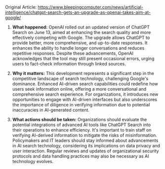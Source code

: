 Original Article: https://www.bleepingcomputer.com/news/artificial-intelligence/chatgpt-search-gets-an-upgrade-as-openai-takes-aim-at-google/

1) **What happened:** OpenAI rolled out an updated version of ChatGPT Search on June 13, aimed at enhancing the search quality and more effectively competing with Google. The upgrade allows ChatGPT to provide better, more comprehensive, and up-to-date responses. It enhances the ability to handle longer conversations and reduces repetitive responses. Despite these advancements, OpenAI acknowledges that the tool may still present occasional errors, urging users to fact-check information through linked sources.

2) **Why it matters:** This development represents a significant step in the competitive landscape of search technology, challenging Google's dominance. Enhanced AI-driven search capabilities could redefine how users seek information online, offering a more conversational and comprehensive search experience. For organizations, it introduces new opportunities to engage with AI-driven interfaces but also underscores the importance of diligence in verifying information due to potential inaccuracies in AI-generated content.

3) **What actions should be taken:** Organizations should evaluate the potential integrations of advanced AI tools like ChatGPT Search into their operations to enhance efficiency. It's important to train staff on verifying AI-derived information to mitigate the risks of misinformation. Policymakers and IT leaders should stay informed about advancements in AI search technology, considering its implications on data privacy and user interaction. Regular reviews and updates of organizational security protocols and data handling practices may also be necessary as AI technology evolves.
